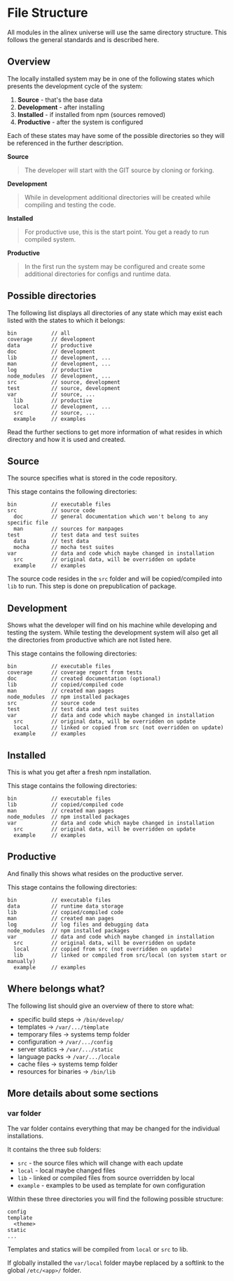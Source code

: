 File Structure
=================================================

All modules in the alinex universe will use the same directory structure.
This follows the general standards and is described here.


Overview
-------------------------------------------------
The locally installed system may be in one of the following states which
presents the development cycle of the system:

1. **Source** - that's the base data
2. **Development** - after installing
3. **Installed** - if installed from npm (sources removed)
4. **Productive** - after the system is configured

Each of these states may have some of the possible directories so they will
be referenced in the further description.

**Source**

> The developer will start with the GIT source by cloning or forking.

**Development**

> While in development additional directories will be created while compiling and
> testing the code.

**Installed**

> For productive use, this is the start point. You get a ready to run compiled
> system.

**Productive**

> In the first run the system may be configured and create some additional
> directories for configs and runtime data.


Possible directories
-------------------------------------------------

The following list displays all directories of any state which may exist each
listed with the states to which it belongs:

    bin           // all
    coverage      // development
    data          // productive
    doc           // development
    lib           // development, ...
    man           // development, ...
    log           // productive
    node_modules  // development, ...
    src           // source, development
    test          // source, development
    var           // source, ...
      lib         // productive
      local       // development, ...
      src         // source, ...
      example     // examples

Read the further sections to get more information of what resides in which
directory and how it is used and created.


Source
-------------------------------------------------

The source specifies what is stored in the code repository.

This stage contains the following directories:

    bin           // executable files
    src           // source code
      doc         // general documentation which won't belong to any specific file
      man         // sources for manpages
    test          // test data and test suites
      data        // test data
      mocha       // mocha test suites
    var           // data and code which maybe changed in installation
      src         // original data, will be overridden on update
      example     // examples

The source code resides in the `src` folder and will be copied/compiled into
`lib` to run. This step is done on prepublication of package.


Development
-------------------------------------------------

Shows what the developer will find on his machine while developing and testing
the system. While testing the development system will also get all the
directories from productive which are not listed here.

This stage contains the following directories:

    bin           // executable files
    coverage      // coverage report from tests
    doc           // created documentation (optional)
    lib           // copied/compiled code
    man           // created man pages
    node_modules  // npm installed packages
    src           // source code
    test          // test data and test suites
    var           // data and code which maybe changed in installation
      src         // original data, will be overridden on update
      local       // linked or copied from src (not overridden on update)
      example     // examples


Installed
-------------------------------------------------

This is what you get after a fresh npm installation.

This stage contains the following directories:

    bin           // executable files
    lib           // copied/compiled code
    man           // created man pages
    node_modules  // npm installed packages
    var           // data and code which maybe changed in installation
      src         // original data, will be overridden on update
      example     // examples


Productive
-------------------------------------------------

And finally this shows what resides on the productive server.

This stage contains the following directories:

    bin           // executable files
    data          // runtime data storage
    lib           // copied/compiled code
    man           // created man pages
    log           // log files and debugging data
    node_modules  // npm installed packages
    var           // data and code which maybe changed in installation
      src         // original data, will be overridden on update
      local       // copied from src (not overridden on update)
      lib         // linked or compiled from src/local (on system start or manually)
      example     // examples


Where belongs what?
-------------------------------------------------
The following list should give an overview of there to store what:

- specific build steps -> `/bin/develop/`
- templates -> `/var/.../tèmplate`
- temporary files -> systems temp folder
- configuration -> `/var/.../config`
- server statics -> `/var/.../static`
- language packs -> `/var/.../locale`
- cache files -> systems temp folder
- resources for binaries -> `/bin/lib`


More details about some sections
-------------------------------------------------

### var folder

The var folder contains everything that may be changed for the individual
installations.

It contains the three sub folders:

- `src` - the source files which will change with each update
- `local` - local maybe changed files
- `lib` - linked or compiled files from source overridden by local
- `example` - examples to be used as template for own configuration

Within these three directories you will find the following possible structure:

    config
    template
      <theme>
    static
    ...

Templates and statics will be compiled from `local` or `src` to lib.

If globally installed the `var/local` folder maybe replaced by a softlink
to the global `/etc/<app>/` folder.
